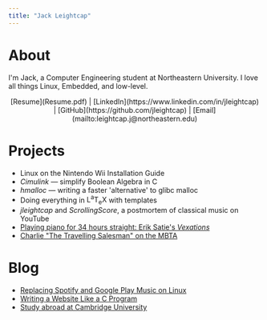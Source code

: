 ```yaml
---
title: "Jack Leightcap"
---
```


# About
I'm Jack, a Computer Engineering student at Northeastern University.
I love all things Linux, Embedded, and low-level.

<center>
[Resume](Resume.pdf)
|
[LinkedIn](https://www.linkedin.com/in/jleightcap)
|
[GitHub](https://github.com/jleightcap)
|
[Email](mailto:leightcap.j@northeastern.edu)
</center>

# Projects
- Linux on the Nintendo Wii Installation Guide
- _Cimulink_ — simplify Boolean Algebra in C
- _hmalloc_ — writing a faster 'alternative' to glibc malloc
- Doing everything in <span class="latex">L<sup>a</sup>T<sub>e</sub>X</span>
  with templates
- *jleightcap* and *ScrollingScore*, a postmortem of classical music on YouTube
- <a href="Project/vexations.html">Playing piano for 34 hours straight: Erik Satie's _Vexations_</a>
- <a href="Project/mbtaspeedrun.html">Charlie "The Travelling Salesman" on the MBTA</a>

# Blog
- <a href="Blog/music.html">Replacing Spotify and Google Play Music on Linux</a>
- <a href="Blog/website.html">Writing a Website Like a C Program</a>
- <a href="Blog/cambridge.html">Study abroad at Cambridge University</a>
